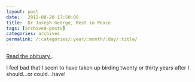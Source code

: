 ```yaml
---
layout: post
date:	2012-08-20 17:50:00
title:  Dr Joseph George, Rest in Peace
tags: [archived-posts]
categories: archives
permalink: /:categories/:year/:month/:day/:title/
---
```

<a href="http://bangalore.citizenmatters.in/articles/view/4408-dr-joseph-george-ornithologist-passes-away"> Read the  obituary </a>.

I feel bad that I seem to have taken up birding twenty or thirty years after I should...or could...have!
